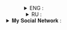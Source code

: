 <details align = "center">
<summary>ENG : </summary>

###### This bot was created for the game.
###### In the future will be updated as I can update it.
###### Suggestions for improving coding or suggestions for adding features are welcome.
###### For advice, please contact my social. networks.
</details>

<details align = "center">
<summary>RU : </summary>

###### Этот бот был создан для игры.
###### В дальнейшем будет обновляться, как я смогу его обновить.
###### Принимаются советы по улучшению кодинга или предложения по добовлению функций.
###### По поводу советов пожалуйста обращайтесь в моих соц. сетях.
</details>

<details align = "center">
    <summary>𝐌𝐲 𝐒𝐨𝐜𝐢𝐚𝐥 𝐍𝐞𝐭𝐰𝐨𝐫𝐤 : </summary>
    <br>
    <a href = "https://vk.com/Proxy1Mallet" target="_blank">
    <img src = "https://img.shields.io/badge/𝐕𝐊-92000a?style=for-the-badge&logo=vk&logoColor=red">
    </br>
    <br>
    <a href = "https://t.me/Proxy1Mallet" target="_blank">
    <img src = "https://img.shields.io/badge/𝐓𝐄𝐋𝐄𝐆𝐑𝐀𝐌-92000a?style=for-the-badge&logo=tg&logoColor=red">
    </br>
</details>